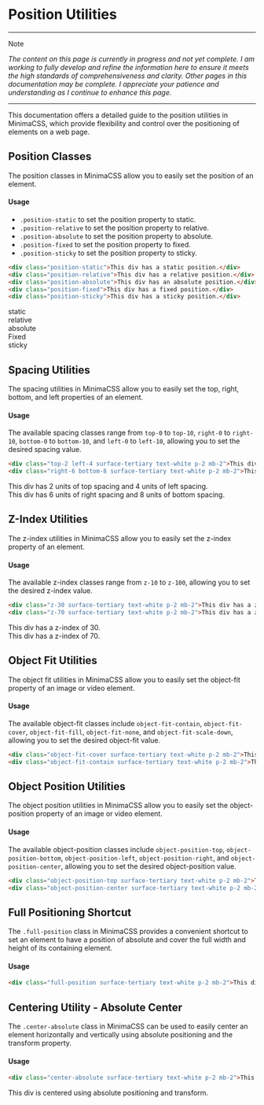# Position Utilities

---

> [!NOTE]
> _The content on this page is currently in progress and not yet complete. I am working to fully develop and refine the information here to ensure it meets the high standards of comprehensiveness and clarity. Other pages in this documentation may be complete. I appreciate your patience and understanding as I continue to enhance this page._

---

This documentation offers a detailed guide to the position utilities in MinimaCSS, which provide flexibility and control over the positioning of elements on a web page.

## Position Classes
The position classes in MinimaCSS allow you to easily set the position of an element.

#### Usage
- `.position-static` to set the position property to static.
- `.position-relative` to set the position property to relative.
- `.position-absolute` to set the position property to absolute.
- `.position-fixed` to set the position property to fixed.
- `.position-sticky` to set the position property to sticky.

```html
<div class="position-static">This div has a static position.</div>
<div class="position-relative">This div has a relative position.</div>
<div class="position-absolute">This div has an absolute position.</div>
<div class="position-fixed">This div has a fixed position.</div>
<div class="position-sticky">This div has a sticky position.</div>
```
<div class="component-preview d-block position-relative">
<div class="position-static surface-tertiary text-white p-2 mb-2 h-5 w-5">static</div>
<div class="position-relative surface-tertiary text-white p-2 mb-2 h-5 w-5">relative</div>
<div class="position-absolute surface-tertiary text-white p-2 mb-2 h-5 w-5">absolute</div>
<div class="position-fixed surface-tertiary text-white p-2 mb-2 h-5 w-5 right-0 top-0">Fixed</div>
<div class="position-sticky surface-tertiary text-white p-2 mb-2 h-5 w-5 ">sticky</div>
</div>

## Spacing Utilities
The spacing utilities in MinimaCSS allow you to easily set the top, right, bottom, and left properties of an element.

#### Usage
The available spacing classes range from `top-0` to `top-10`, `right-0` to `right-10`, `bottom-0` to `bottom-10`, and `left-0` to `left-10`, allowing you to set the desired spacing value.

```html
<div class="top-2 left-4 surface-tertiary text-white p-2 mb-2">This div has 2 units of top spacing and 4 units of left spacing.</div>
<div class="right-6 bottom-8 surface-tertiary text-white p-2 mb-2">This div has 6 units of right spacing and 8 units of bottom spacing.</div>
```
<div class="component-preview d-block">
<div class="top-2 left-4 surface-tertiary text-white p-2 mb-2">This div has 2 units of top spacing and 4 units of left spacing.</div>
<div class="right-6 bottom-8 surface-tertiary text-white p-2 mb-2">This div has 6 units of right spacing and 8 units of bottom spacing.</div>
</div>

## Z-Index Utilities
The z-index utilities in MinimaCSS allow you to easily set the z-index property of an element.

#### Usage
The available z-index classes range from `z-10` to `z-100`, allowing you to set the desired z-index value.

```html
<div class="z-30 surface-tertiary text-white p-2 mb-2">This div has a z-index of 30.</div>
<div class="z-70 surface-tertiary text-white p-2 mb-2">This div has a z-index of 70.</div>
```
<div class="component-preview d-block">
<div class="z-30 surface-tertiary text-white p-2 mb-2">This div has a z-index of 30.</div>
<div class="z-70 surface-tertiary text-white p-2 mb-2">This div has a z-index of 70.</div>
</div>

## Object Fit Utilities
The object fit utilities in MinimaCSS allow you to easily set the object-fit property of an image or video element.

#### Usage
The available object-fit classes include `object-fit-contain`, `object-fit-cover`, `object-fit-fill`, `object-fit-none`, and `object-fit-scale-down`, allowing you to set the desired object-fit value.

```html
<div class="object-fit-cover surface-tertiary text-white p-2 mb-2">This is an image with object-fit set to "cover".</div>
<div class="object-fit-contain surface-tertiary text-white p-2 mb-2">This is a video with object-fit set to "contain".</div>
```
<div class="component-preview d-block">

</div>

## Object Position Utilities
The object position utilities in MinimaCSS allow you to easily set the object-position property of an image or video element.

#### Usage
The available object-position classes include `object-position-top`, `object-position-bottom`, `object-position-left`, `object-position-right`, and `object-position-center`, allowing you to set the desired object-position value.

```html
<div class="object-position-top surface-tertiary text-white p-2 mb-2">This is an image with object-position set to "top".</div>
<div class="object-position-center surface-tertiary text-white p-2 mb-2">This is a video with object-position set to "center".</div>

```
<div class="component-preview d-block">
</div>

## Full Positioning Shortcut
The `.full-position` class in MinimaCSS provides a convenient shortcut to set an element to have a position of absolute and cover the full width and height of its containing element.

#### Usage
```html
<div class="full-position surface-tertiary text-white p-2 mb-2">This div has a full position.</div>
```
<div class="component-preview d-block">
</div>

## Centering Utility - Absolute Center
The `.center-absolute` class in MinimaCSS can be used to easily center an element horizontally and vertically using absolute positioning and the transform property.

#### Usage
```html
<div class="center-absolute surface-tertiary text-white p-2 mb-2">This div is centered using absolute positioning and transform.</div>
```
<div class="component-preview d-block">
<div class="center-absolute surface-tertiary text-white p-2 mb-2">This div is centered using absolute positioning and transform.</div>
</div>
